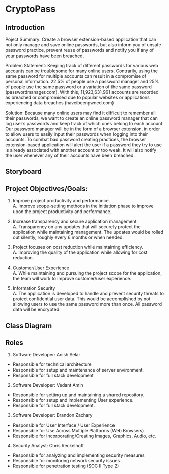 # CryptoPass

## Introduction

Poject Summary: Create a browser extension-based application that can not only manage and save online passwords, but also inform you of unsafe password practice, prevent reuse of passwords and notify you if any of your passwords have been breached.

Problem Statement: Keeping track of different passwords for various web accounts can be troublesome for many online users.  Contrarily, using the same password for multiple accounts can result in a compromise of personal information. 22.5% of people use a password manager and 25% of people use the same password or a variation of the same password (passwordmanager.com). With this, 11,923,631,961 accounts are recorded as breached or compromised due to popular websites or applications experiencing data breaches (haveibeenpwned.com)

Solution: Because many online users may find it difficult to remember all their passwords, we want to create an online password manager that can log user’s passwords and keep track of which ones belong to each account.  Our password manager will be in the form of a browser extension, in order to allow users to easily input their passwords when logging into their accounts.  To combat bad password creating practices, the browser extension-based application will alert the user if a password they try to use is already associated with another account or too weak.  It will also notify the user whenever any of their accounts have been breached. 

## Storyboard



## Project Objectives/Goals: 

1. Improve project productivity and performance.  
  A. Improve scope-setting methods in the initiation phase to improve upon the project productivity and performance.  

2. Increase transparency and secure application management.  
  A. Transparency on any updates that will securely protect the application while maintaining management. The updates would be rolled out silently, roughly every 6     months or when needed. 

3. Project focuses on cost reduction while maintaining efficiency.  
  A. Improving the quality of the application while allowing for cost reduction.  

4. Customer/User Experience  
  A. While maintaining and pursuing the project scope for the application, the team will work to improve customer/user experience.  

5. Information Security  
  A. The application is developed to handle and prevent security threats to protect confidential user data. This would be accomplished by not allowing users to use the same password more than once. All password data will be encrypted. 

## Class Diagram

## Roles
1. Software Developer: Anish Selar 
- Responsible for technical architecture 
- Responsible for setup and maintenance of server environment.  
- Responsible for full stack development 

 

2. Software Developer: Vedant Amin 
- Responsible for setting up and maintaining a shared repository.  
- Responsible for setup and implementing User experience.  
- Responsible for full stack development. 

 

3. Software Developer: Brandon Zachary 
- Responsible for User Interface / User Experience 
- Responsible for Use Across Multiple Platforms (Web Browsers) 
- Responsible for Incorporating/Creating Images, Graphics, Audio, etc. 

 

4. Security Analyst: Chris Reckelhoff 
- Responsible for analyzing and implementing security measures 
- Responsible for monitoring network security issues 
- Responsible for penetration testing (SOC II Type 2) 


